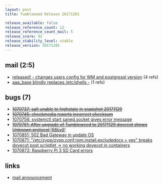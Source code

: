 ```yaml
---
layout: post
title: Tumbleweed Release 20171201

release_available: false
release_reference_count: 12
release_reference_count_mail: 5
release_score: 92
release_stability_level: stable
release_version: 20171201
---
```


## mail (2:5)

- [released! - changes users config for WM and postgresql version](https://lists.opensuse.org/opensuse-factory/2017-12/msg00087.html) (4 refs)
- [aaa_base blindly replaces /etc/shells -](https://lists.opensuse.org/opensuse-factory/2017-12/msg00075.html) (1 refs)

## bugs (7)

<!--more-->

- ~~[1070737: salt unable to highstate in snapshot 20171129](https://bugzilla.opensuse.org/show_bug.cgi?id=1070737)~~
- ~~[1070745: checkmedia reports incorrect checksum](https://bugzilla.opensuse.org/show_bug.cgi?id=1070745)~~
- [1070756: systemctl start saned.socket gives error message](https://bugzilla.opensuse.org/show_bug.cgi?id=1070756)
- ~~[1070761: After upgrade of Tumbleweed to 20171129 dovecot shows Unknown protocol 'SSLv2'](https://bugzilla.opensuse.org/show_bug.cgi?id=1070761)~~
- [1070851: 502 Bad Gateway in update OS](https://bugzilla.opensuse.org/show_bug.cgi?id=1070851)
- [1070871: "/etc/zypp/zypp.conf:rpm.install.excludedocs = yes" breaks dovecot post scriptlet -> no working dovecot in containers](https://bugzilla.opensuse.org/show_bug.cgi?id=1070871)
- [1070872: Raspberry Pi 3 SD Card errors](https://bugzilla.opensuse.org/show_bug.cgi?id=1070872)



## links

- [mail announcement](https://lists.opensuse.org/opensuse-factory/2017-12/msg00074.html)
